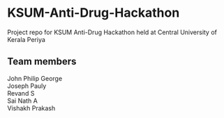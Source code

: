 # KSUM-Anti-Drug-Hackathon
Project repo for KSUM Anti-Drug Hackathon held at Central University of Kerala Periya

## Team members  
John Philip George  
Joseph Pauly  
Revand S  
Sai Nath A  
Vishakh Prakash  
